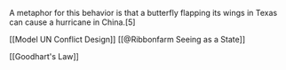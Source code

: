A metaphor for this behavior is that a butterfly flapping its wings in Texas can cause a hurricane in China.[5]


[[Model UN Conflict Design]]
[[@Ribbonfarm Seeing as a State]]

[[Goodhart's Law]]